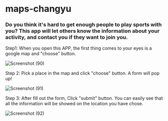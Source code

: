 # maps-changyu
### Do you think it's hard to get enough people to play sports with you? This app will let others know the information about your activity, and contact you if they want to join you.

Step1: When you open this APP, the first thing comes to your eyes is a google map and "choose" button.

![Screenshot (90)](https://user-images.githubusercontent.com/43207918/65002748-433ffc80-d8c3-11e9-8968-6d1ce90da866.png)

Step 2: Pick a place in the map and click "choose" button. A form will pop up!

![Screenshot (91)](https://user-images.githubusercontent.com/43207918/65002973-51424d00-d8c4-11e9-9b8b-1d43b0465774.png)

Step 3: After fill out the form, Click "submit" button. You can easily see that all the information will be showed on the location you have chose.

![Screenshot (92)](https://user-images.githubusercontent.com/43207918/65003122-007f2400-d8c5-11e9-958a-d37333ca2a26.png)
